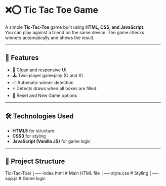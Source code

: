 # ❌⭕ Tic Tac Toe Game  

A simple **Tic-Tac-Toe** game built using **HTML, CSS, and JavaScript**.  
You can play against a friend on the same device. The game checks winners automatically and shows the result.  

---

## 🚀 Features  
- 🎨 Clean and responsive UI  
- 🕹️ Two-player gameplay (O and X)  
- ✅ Automatic winner detection  
- ⚡ Detects draws when all boxes are filled  
- 🔄 Reset and New Game options  

---

## 🛠️ Technologies Used  
- **HTML5** for structure  
- **CSS3** for styling  
- **JavaScript (Vanilla JS)** for game logic  

---

## 📂 Project Structure  
Tic-Tac-Toe/
│── index.html # Main HTML file
│── style.css # Styling
│── app.js # Game logic
